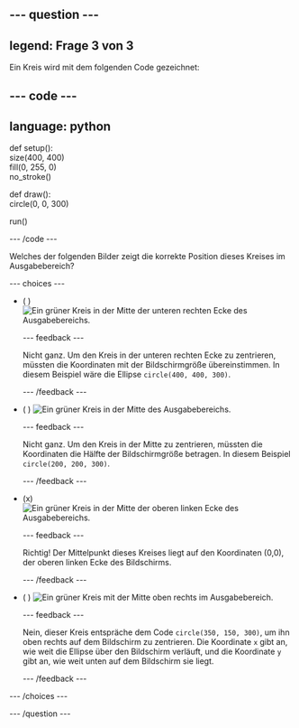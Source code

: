 
--- question ---
---
legend: Frage 3 von 3
---

Ein Kreis wird mit dem folgenden Code gezeichnet:

--- code ---
---
language: python
---

def setup():   
  size(400, 400)   
  fill(0, 255, 0)   
  no_stroke()

def draw():   
  circle(0, 0, 300)

run()

--- /code ---

Welches der folgenden Bilder zeigt die korrekte Position dieses Kreises im Ausgabebereich?

--- choices ---

- ( ) ![Ein grüner Kreis in der Mitte der unteren rechten Ecke des Ausgabebereichs.](images/bottom-right.png)

  --- feedback ---

  Nicht ganz. Um den Kreis in der unteren rechten Ecke zu zentrieren, müssten die Koordinaten mit der Bildschirmgröße übereinstimmen. In diesem Beispiel wäre die Ellipse `circle(400, 400, 300)`.

  --- /feedback ---

- ( ) ![Ein grüner Kreis in der Mitte des Ausgabebereichs.](images/centre.png)

  --- feedback ---

  Nicht ganz. Um den Kreis in der Mitte zu zentrieren, müssten die Koordinaten die Hälfte der Bildschirmgröße betragen. In diesem Beispiel `circle(200, 200, 300)`.

  --- /feedback ---

- (x) ![Ein grüner Kreis in der Mitte der oberen linken Ecke des Ausgabebereichs.](images/top-left.png)

  --- feedback ---

  Richtig! Der Mittelpunkt dieses Kreises liegt auf den Koordinaten (0,0), der oberen linken Ecke des Bildschirms.

  --- /feedback ---

- ( ) ![Ein grüner Kreis mit der Mitte oben rechts im Ausgabebereich.](images/random-side.png)

  --- feedback ---

  Nein, dieser Kreis entspräche dem Code `circle(350, 150, 300)`, um ihn oben rechts auf dem Bildschirm zu zentrieren. Die Koordinate `x` gibt an, wie weit die Ellipse über den Bildschirm verläuft, und die Koordinate `y` gibt an, wie weit unten auf dem Bildschirm sie liegt.

  --- /feedback ---

--- /choices ---

--- /question ---
